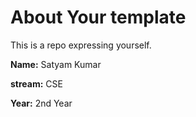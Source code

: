 # About Your template

This is a repo expressing yourself.

**Name:** Satyam Kumar

**stream:** CSE

**Year:** 2nd Year

